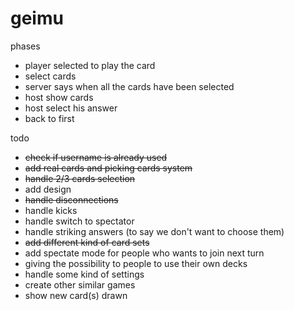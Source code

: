 # geimu

phases

- player selected to play the card
- select cards
- server says when all the cards have been selected
- host show cards
- host select his answer
- back to first

todo
- ~~check if username is already used~~
- ~~add real cards and picking cards system~~
- ~~handle 2/3 cards selection~~
- add design
- ~~handle disconnections~~
- handle kicks
- handle switch to spectator
- handle striking answers (to say we don't want to choose them)
- ~~add different kind of card sets~~
- add spectate mode for people who wants to join next turn
- giving the possibility to people to use their own decks
- handle some kind of settings
- create other similar games
- show new card(s) drawn
